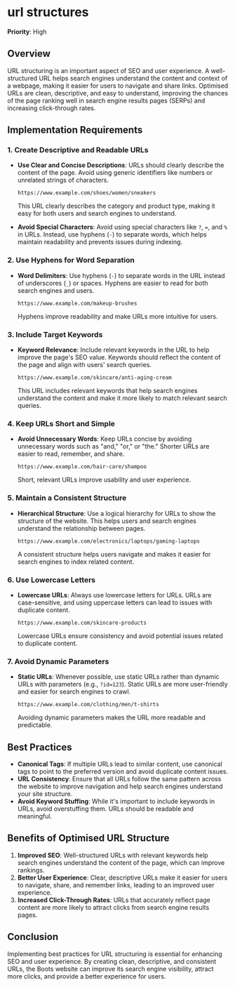 
# url structures

**Priority**: High

## Overview

URL structuring is an important aspect of SEO and user experience. A well-structured URL helps search engines understand the content and context of a webpage, making it easier for users to navigate and share links. Optimised URLs are clean, descriptive, and easy to understand, improving the chances of the page ranking well in search engine results pages (SERPs) and increasing click-through rates.

## Implementation Requirements

### 1. Create Descriptive and Readable URLs

- **Use Clear and Concise Descriptions**: URLs should clearly describe the content of the page. Avoid using generic identifiers like numbers or unrelated strings of characters.
  ```
  https://www.example.com/shoes/women/sneakers
  ```
  This URL clearly describes the category and product type, making it easy for both users and search engines to understand.

- **Avoid Special Characters**: Avoid using special characters like `?`, `=`, and `%` in URLs. Instead, use hyphens (`-`) to separate words, which helps maintain readability and prevents issues during indexing.

### 2. Use Hyphens for Word Separation

- **Word Delimiters**: Use hyphens (`-`) to separate words in the URL instead of underscores (`_`) or spaces. Hyphens are easier to read for both search engines and users.
  ```
  https://www.example.com/makeup-brushes
  ```
  Hyphens improve readability and make URLs more intuitive for users.

### 3. Include Target Keywords

- **Keyword Relevance**: Include relevant keywords in the URL to help improve the page's SEO value. Keywords should reflect the content of the page and align with users' search queries.
  ```
  https://www.example.com/skincare/anti-aging-cream
  ```
  This URL includes relevant keywords that help search engines understand the content and make it more likely to match relevant search queries.

### 4. Keep URLs Short and Simple

- **Avoid Unnecessary Words**: Keep URLs concise by avoiding unnecessary words such as "and," "or," or "the." Shorter URLs are easier to read, remember, and share.
  ```
  https://www.example.com/hair-care/shampoo
  ```
  Short, relevant URLs improve usability and user experience.

### 5. Maintain a Consistent Structure

- **Hierarchical Structure**: Use a logical hierarchy for URLs to show the structure of the website. This helps users and search engines understand the relationship between pages.
  ```
  https://www.example.com/electronics/laptops/gaming-laptops
  ```
  A consistent structure helps users navigate and makes it easier for search engines to index related content.

### 6. Use Lowercase Letters

- **Lowercase URLs**: Always use lowercase letters for URLs. URLs are case-sensitive, and using uppercase letters can lead to issues with duplicate content.
  ```
  https://www.example.com/skincare-products
  ```
  Lowercase URLs ensure consistency and avoid potential issues related to duplicate content.

### 7. Avoid Dynamic Parameters

- **Static URLs**: Whenever possible, use static URLs rather than dynamic URLs with parameters (e.g., `?id=123`). Static URLs are more user-friendly and easier for search engines to crawl.
  ```
  https://www.example.com/clothing/men/t-shirts
  ```
  Avoiding dynamic parameters makes the URL more readable and predictable.

## Best Practices

- **Canonical Tags**: If multiple URLs lead to similar content, use canonical tags to point to the preferred version and avoid duplicate content issues.
- **URL Consistency**: Ensure that all URLs follow the same pattern across the website to improve navigation and help search engines understand your site structure.
- **Avoid Keyword Stuffing**: While it's important to include keywords in URLs, avoid overstuffing them. URLs should be readable and meaningful.

## Benefits of Optimised URL Structure

1. **Improved SEO**: Well-structured URLs with relevant keywords help search engines understand the content of the page, which can improve rankings.
2. **Better User Experience**: Clear, descriptive URLs make it easier for users to navigate, share, and remember links, leading to an improved user experience.
3. **Increased Click-Through Rates**: URLs that accurately reflect page content are more likely to attract clicks from search engine results pages.

## Conclusion

Implementing best practices for URL structuring is essential for enhancing SEO and user experience. By creating clean, descriptive, and consistent URLs, the Boots website can improve its search engine visibility, attract more clicks, and provide a better experience for users.
